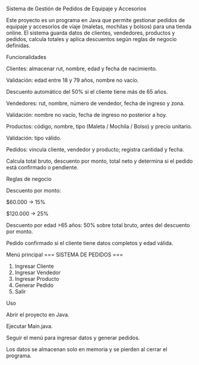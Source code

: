 Sistema de Gestión de Pedidos de Equipaje y Accesorios

Este proyecto es un programa en Java que permite gestionar pedidos de equipaje y accesorios de viaje (maletas, mochilas y bolsos) para una tienda online. El sistema guarda datos de clientes, vendedores, productos y pedidos, calcula totales y aplica descuentos según reglas de negocio definidas.

Funcionalidades

Clientes: almacenar rut, nombre, edad y fecha de nacimiento.

Validación: edad entre 18 y 79 años, nombre no vacío.

Descuento automático del 50% si el cliente tiene más de 65 años.

Vendedores: rut, nombre, número de vendedor, fecha de ingreso y zona.

Validación: nombre no vacío, fecha de ingreso no posterior a hoy.

Productos: código, nombre, tipo (Maleta / Mochila / Bolso) y precio unitario.

Validación: tipo válido.

Pedidos: vincula cliente, vendedor y producto; registra cantidad y fecha.

Calcula total bruto, descuento por monto, total neto y determina si el pedido está confirmado o pendiente.

Reglas de negocio

Descuento por monto:

$60.000 → 15%

$120.000 → 25%

Descuento por edad >65 años: 50% sobre total bruto, antes del descuento por monto.

Pedido confirmado si el cliente tiene datos completos y edad válida.

Menú principal
=== SISTEMA DE PEDIDOS ===
1. Ingresar Cliente
2. Ingresar Vendedor
3. Ingresar Producto
4. Generar Pedido
5. Salir

Uso

Abrir el proyecto en Java.

Ejecutar Main.java.

Seguir el menú para ingresar datos y generar pedidos.

Los datos se almacenan solo en memoria y se pierden al cerrar el programa.
